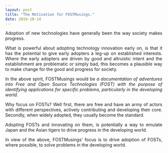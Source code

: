 ```yaml
---
layout: post
title: "The Motivation for FOSTMusings."
date: 2019-10-14
---
```

<p align="justify">
		Adoption of new technologies have generally been the way society makes  progress.
</p> 
	
<p align="justify">
		What is powerful about adopting technology innovation early on, is that it has the potential to give 
		early adopters a leg-up on established interests. Where the early adopters are driven by good and altruistic 
		intent and the establishment are problematic or simply bad, this becomes a plausible way to make 
		change for the good and progress for society.
</p>
	
<p align="justify">
		In the above spirit, FOSTMusings would be <em>a documentation of adventures into Free and Open Source 
		Technologies (FOST) with the purpose of identifying applications for specific problems, particularly 
		in the developing world</em>.
</p>
	
<p align="justify">
		Why focus on FOSTs? Well first, there are free and have an army of actors with different perspectives, actively 
		contributing and developing their core. Secondly, when widely adopted, they usually become the standard.
</p>
	
<p align="justify">
		Adopting FOSTs and innovating on them, is potentially a way to emulate Japan and the Asian tigers to drive 
		progress in the developing world.
</p>
	
<p align="justify">
		In view of the above, FOSTMusings' focus is to drive adoption of FOSTs, where possible, to solve problems 
		in the developing world.
</p>
